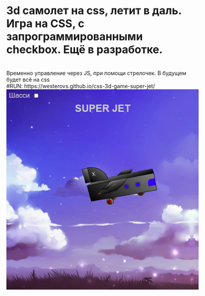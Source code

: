 # 3d самолет на css, летит в даль. Игра на CSS, с запрограммированными checkbox. Ещё в разработке.
<br>
Временно управление через JS, при помощи стрелочек. В будущем будет всё на css
<br>
#RUN: 
https://westerovs.github.io/css-3d-game-super-jet/
<br>
<img src="cover.png">
